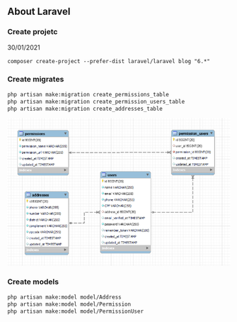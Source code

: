
## About Laravel

### Create projetc
30/01/2021

```
composer create-project --prefer-dist laravel/laravel blog "6.*"
```

### Create migrates

```
php artisan make:migration create_permissions_table
php artisan make:migration create_permission_users_table
php artisan make:migration create_addresses_table
```

![Alt text](./docs/data_base.PNG?raw=true "Database")


### Create models

```
php artisan make:model model/Address
php artisan make:model model/Permission
php artisan make:model model/PermissionUser
```








